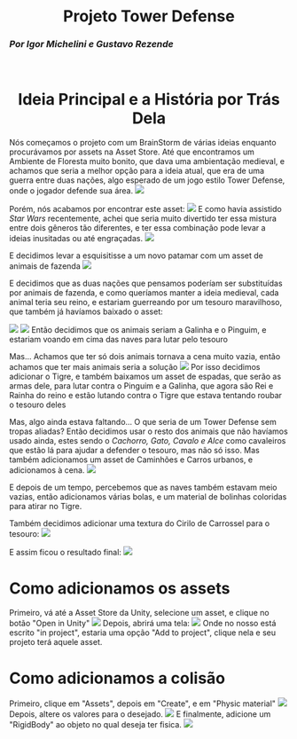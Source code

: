 <h1 align="center"><b>Projeto Tower Defense</b></h1>
<h3><i>Por Igor Michelini e Gustavo Rezende</i></h3>
<br>

<h1 align="center">Ideia Principal e a História por Trás Dela</h2>
Nós começamos o projeto com um BrainStorm de várias ideias enquanto procurávamos por assets na Asset Store. Até que encontramos um Ambiente de Floresta muito bonito, que dava uma ambientação medieval, e achamos que seria a melhor opção para a ideia atual, que era de uma guerra entre duas nações, algo esperado de um jogo estilo Tower Defense, onde o jogador defende sua área.

<img src=https://assetstorev1-prd-cdn.unity3d.com/package-screenshot/dbf24a30-832b-4ab6-a680-dd0ba51d2aca.webp>

Porém, nós acabamos por encontrar este asset:
<img src="imagens/img1.png">
E como havia assistido <i>Star Wars</i> recentemente, achei que seria muito divertido ter essa mistura entre dois gêneros tão diferentes, e ter essa combinação pode levar a ideias inusitadas ou até engraçadas.
<img src="imagens/img3.png">

E decidimos levar a esquisitisse a um novo patamar com um asset de animais de fazenda
<img src="https://assetstorev1-prd-cdn.unity3d.com/key-image/08fc4ef1-72b2-4f24-a20b-889aa214c926.webp">

E decidimos que as duas nações que pensamos poderíam ser substituídas por animais de fazenda, e como queríamos manter a ideia medieval, cada animal teria seu reino, e estariam guerreando por um tesouro maravilhoso, que também já havíamos baixado o asset:

<img src="https://assetstorev1-prd-cdn.unity3d.com/key-image/3bec5af0-6cd2-4d49-8cd3-802e7843aed8.webp">
<img src="imagens/img2.png">
Então decidimos que os animais seriam a Galinha e o Pinguim, e estariam voando em cima das naves para lutar pelo tesouro

Mas... Achamos que ter só dois animais tornava a cena muito vazia, então achamos que ter mais animais seria a solução
<img src="imagens/img4.png">
Por isso decidimos adicionar o Tigre, e também baixamos um asset de espadas, que serão as armas dele, para lutar contra o Pinguim e a Galinha, que agora são Rei e Rainha do reino e estão lutando contra o Tigre que estava tentando roubar o tesouro deles

Mas, algo ainda estava faltando...
O que seria de um Tower Defense sem tropas aliadas? Então decidimos usar o resto dos animais que não havíamos usado ainda, estes sendo o<i> Cachorro, Gato, Cavalo e Alce</i>
como cavaleiros que estão lá para ajudar a defender o tesouro, mas não só isso.
Mas também adicionamos um asset de Caminhões e Carros urbanos, e adicionamos à cena.
<img src="https://assetstorev1-prd-cdn.unity3d.com/package-screenshot/b284524e-3951-4872-b1d3-aa70f839d40e.webp">

E depois de um tempo, percebemos que as naves também estavam meio vazias, então adicionamos várias bolas, e um material de bolinhas coloridas para atirar no Tigre.

Também decidimos adicionar uma textura do Cirilo de Carrossel para o tesouro:
<img src="imagens/cirilio">

E assim ficou o resultado final:
<img src="imagens/final">

<h1>Como adicionamos os assets</h1>
Primeiro, vá até a Asset Store da Unity, selecione um asset, e clique no botão "Open in Unity"
<img src="imagens/img1.png">
Depois, abrirá uma tela:
<img src="imagens/img2.png">
Onde no nosso está escrito "in project", estaria uma opção "Add to project", clique nela e seu projeto terá aquele asset.

<h1>Como adicionamos a colisão</h1>
Primeiro, clique em "Assets", depois em "Create", e em "Physic material"
<img src="imagens/colisaopt1">
Depois, altere os valores para o desejado.
<img src="imagens/colisaopt2">
E finalmente, adicione um "RigidBody" ao objeto no qual deseja ter fisica.
<img src="imagens/colisaopt0.5">
